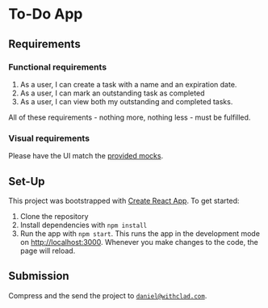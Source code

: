 # To-Do App

## Requirements

### Functional requirements

1. As a user, I can create a task with a name and an expiration date.
2. As a user, I can mark an outstanding task as completed
3. As a user, I can view both my outstanding and completed tasks.

All of these requirements - nothing more, nothing less - must be fulfilled.

### Visual requirements

Please have the UI match the [provided mocks]().

## Set-Up

This project was bootstrapped with [Create React App](https://github.com/facebook/create-react-app). To get started:

1. Clone the repository
2. Install dependencies with `npm install`
3. Run the app with `npm start`. This runs the app in the development mode on [http://localhost:3000](http://localhost:3000). Whenever you make changes to the code, the page will reload.

## Submission

Compress and the send the project to [`daniel@withclad.com`](mailto:daniel@withclad.com).

